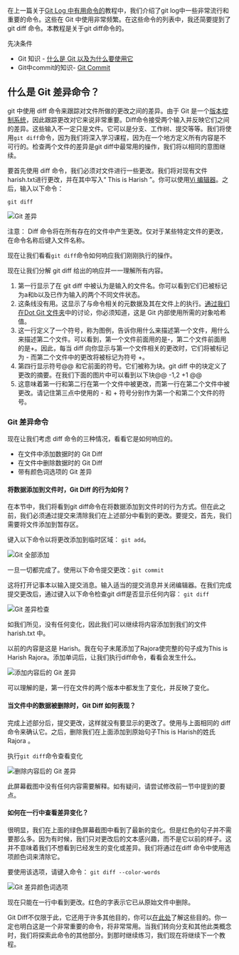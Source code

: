 在上一篇关于[Git Log 中有用命令的](https://www.toolsqa.com/git/git-log/)教程中，我们介绍了git log中一些非常流行和重要的命令。这些在 Git 中使用非常频繁。在这些命令的列表中，我还简要提到了git diff 命令。本教程是关于git diff命令的。

先决条件

-   Git 知识 - [什么是 Git 以及为什么要使用它](https://www.toolsqa.com/git/what-is-git/)
-   Git中commit的知识- [Git Commit](https://www.toolsqa.com/git/first-commit-in-git/)

## 什么是 Git 差异命令？

git 中使用 diff 命令来跟踪对文件所做的更改之间的差异。由于 Git 是一个[版本控制系统](https://www.toolsqa.com/git/distributed-version-control-systems/)，因此跟踪更改对它来说非常重要。Diff命令接受两个输入并反映它们之间的差异。这些输入不一定只是文件。它可以是分支、工作树、提交等等。我们将使用`git diff`命令，因为我们将深入学习课程，因为在一个地方定义所有内容是不可行的。检查两个文件的差异是git diff中最常用的操作，我们将以相同的意图继续。

要首先使用 diff 命令，我们必须对文件进行一些更改。我们将对现有文件harish.txt进行更改，并在其中写入“ This is Harish ”。你可以使用[Vi 编辑器](https://www.toolsqa.com/git/set-up-notepad-for-git-bash/)。之后，输入以下命令：

```
git diff
```

![Git 差异](https://www.toolsqa.com/gallery/Git/1.Git%20Diff.png)

注意： Diff 命令将在所有存在的文件中产生更改。仅对于某些特定文件的更改，在命令名称后键入文件名称。

现在让我们看看`git diff`命令如何响应我们刚刚执行的操作。

现在让我们分解 git diff 给出的响应并一一理解所有内容。

1.  第一行显示了在 git diff 中被认为是输入的文件名。你可以看到它们已被标记为a和b以及已作为输入的两个不同文件状态。
2.  这条线没有用。这显示了与命令相关的元数据及其在文件上的执行。[通过我们在Dot Git 文件夹](https://www.toolsqa.com/git/dot-git-folder/)中的讨论，你必须知道，这是 Git 内部使用所需的对象哈希值。
3.  这一行定义了一个符号，称为图例，告诉你用什么来描述第一个文件，用什么来描述第二个文件。可以看到，第一个文件前面用的是-，第二个文件前面用的是+。因此，每当 diff 向你显示与第一个文件相关的更改时，它们将被标记为 - 而第二个文件中的更改将被标记为符号 +。
4.  第四行显示符号@@ 和它前面的符号。它们被称为块。git diff 中的块定义了更改的摘要。在我们下面的图片中可以看到以下块@@ -1,2 +1 @@
5.  这意味着第一行和第二行在第一个文件中被更改，而第一行在第二个文件中被更改。请记住第三点中使用的 - 和 + 符号分别作为第一个和第二个文件的符号。

### Git 差异命令

现在让我们考虑 diff 命令的三种情况，看看它是如何响应的。

-   在文件中添加数据时的 Git Diff
-   在文件中删除数据时的 Git Diff
-   带有颜色词选项的 Git 差异

#### 将数据添加到文件时，Git Diff 的行为如何？

在本节中，我们将看到git diff命令在将数据添加到文件时的行为方式。但在此之前，我们必须通过提交来清除我们在上述部分中看到的更改。要提交，首先，我们需要将文件添加到暂存区。

键入以下命令以将更改添加到临时区域： `git add`。

![Git 全部添加](https://www.toolsqa.com/gallery/Git/2.Git%20Add%20All.png)

一旦一切都完成了。使用以下命令提交更改：`git commit`

这将打开记事本以输入提交消息。输入适当的提交消息并关闭编辑器。在我们完成提交更改后，通过键入以下命令检查git diff是否显示任何内容： `git diff`

![Git 差异检查](https://www.toolsqa.com/gallery/Git/3.Git%20Diff%20Check.png)

如我们所见，没有任何变化，因此我们可以继续将内容添加到我们的文件harish.txt 中。

以前的内容是这是 Harish。我在句子末尾添加了Rajora使完整的句子成为This is Harish Rajora。添加单词后，让我们执行diff命令，看看会发生什么。

![添加内容后的 Git 差异](https://www.toolsqa.com/gallery/Git/4.Git%20Difference%20After%20Adding%20Content.png)

可以理解的是，第一行在文件的两个版本中都发生了变化，并反映了变化。

#### 当文件中的数据被删除时，Git Diff 如何表现？

完成上述部分后，提交更改，这样就没有要显示的更改了。使用与上面相同的 diff 命令来确认它。之后，删除我们在上面添加到原始句子This is Harish的姓氏Rajora 。

执行`git diff`命令查看变化

![删除内容后的 Git 差异](https://www.toolsqa.com/gallery/Git/5.Git%20Difference%20After%20Deleting%20Content.png)

此屏幕截图中没有任何内容需要解释。如有疑问，请尝试修改前一节中提到的要点。

#### 如何在一行中查看差异变化？

很明显，我们在上面的绿色屏幕截图中看到了最新的变化。但是红色的句子并不需要那么多。因为有时候，我们只对更改后的文本感兴趣，而不是它以前的样子。这并不意味着我们不想看到已经发生的变化或差异。我们将通过在diff 命令中使用选项颜色词来清除它。

要使用该选项，请键入命令： `git diff --color-words`

![Git 差异颜色词选项](https://www.toolsqa.com/gallery/Git/6.Git%20Difference%20Color%20Words%20Option.png)

现在只能在一行中看到更改。红色的字表示它已从原始文件中删除。

Git Diff不仅限于此，它还用于许多其他目的，你可以[在此处](https://www.atlassian.com/git/tutorials/saving-changes/git-diff)了解这些目的。你一定也明白这是一个非常重要的命令，将非常常用。当我们转向分支和其他此类概念时，我们将探索此命令的其他部分。到那时继续练习，我们现在将继续下一个教程。